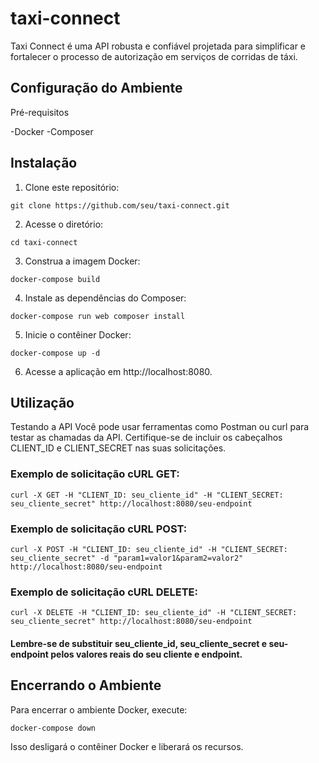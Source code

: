 # taxi-connect
Taxi Connect é uma API robusta e confiável projetada para simplificar e fortalecer o processo de autorização em serviços de corridas de táxi.

## Configuração do Ambiente
Pré-requisitos

-Docker
-Composer

## Instalação
1. Clone este repositório:

```
git clone https://github.com/seu/taxi-connect.git
```

2. Acesse o diretório:
```
cd taxi-connect
```

3. Construa a imagem Docker:
```
docker-compose build
```

4. Instale as dependências do Composer:
```
docker-compose run web composer install
```

5. Inicie o contêiner Docker:
```
docker-compose up -d
```

6. Acesse a aplicação em http://localhost:8080.

## Utilização
Testando a API
Você pode usar ferramentas como Postman ou curl para testar as chamadas da API. Certifique-se de incluir os cabeçalhos CLIENT_ID e CLIENT_SECRET nas suas solicitações.

### Exemplo de solicitação cURL GET:

```
curl -X GET -H "CLIENT_ID: seu_cliente_id" -H "CLIENT_SECRET: seu_cliente_secret" http://localhost:8080/seu-endpoint
```
### Exemplo de solicitação cURL POST:

```
curl -X POST -H "CLIENT_ID: seu_cliente_id" -H "CLIENT_SECRET: seu_cliente_secret" -d "param1=valor1&param2=valor2" http://localhost:8080/seu-endpoint
```
### Exemplo de solicitação cURL DELETE:

```
curl -X DELETE -H "CLIENT_ID: seu_cliente_id" -H "CLIENT_SECRET: seu_cliente_secret" http://localhost:8080/seu-endpoint
```

#### Lembre-se de substituir seu_cliente_id, seu_cliente_secret e seu-endpoint pelos valores reais do seu cliente e endpoint.

## Encerrando o Ambiente
Para encerrar o ambiente Docker, execute:

```
docker-compose down
```
Isso desligará o contêiner Docker e liberará os recursos.